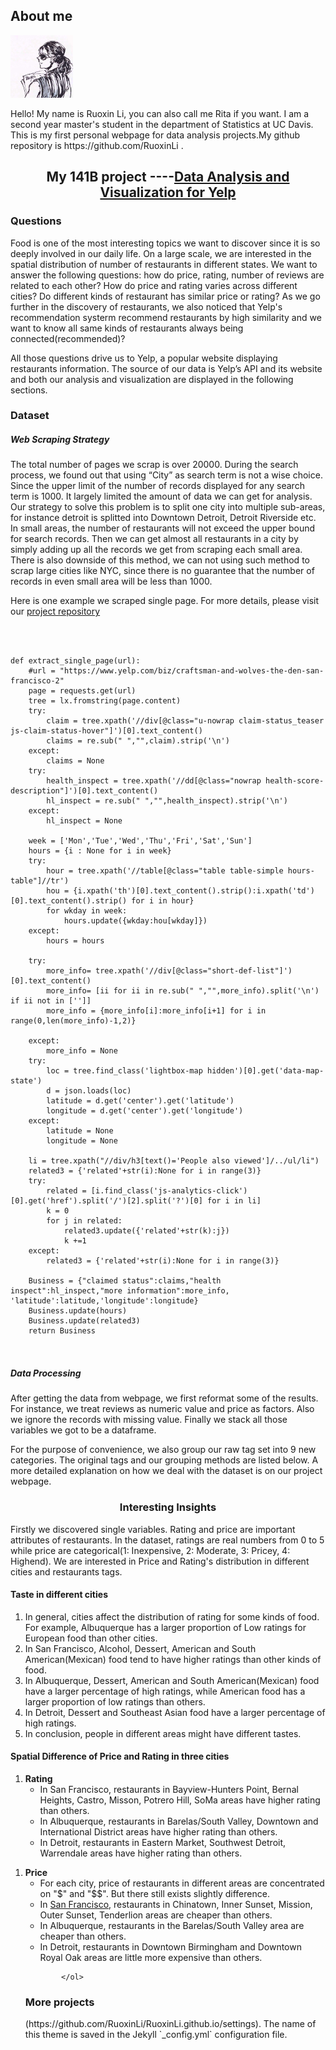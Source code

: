 <h2> About me </h2>

<img src="phot.jpg" width = "100px" height = "100px"/>
   

<p> Hello! My name is Ruoxin Li, you can also call me Rita if you want. I am a second year master's student in the department of Statistics at UC Davis. This is my first personal webpage for data analysis projects.My github repository is <a>https://github.com/RuoxinLi</a> . </p>





<h2 align = "center"> My 141B project ----<a href = "https://github.com/miaoelenawang/STA-141B-Final-Project/tree/master/">Data Analysis and Visualization for Yelp</a> </h2>
<h3> Questions </h3>
 <p>Food is one of the most interesting topics we want to discover since it is so deeply involved in our daily life. On a large scale, we are interested in the spatial distribution of number of restaurants in different states. We want to answer the following questions:
how do price, rating, number of reviews are related to each other? How do price and rating varies across different cities? Do different kinds of restaurant has similar price or rating? As we go further in the discovery of restaurants, we also noticed that Yelp's recommendation systerm recommend restaurants by high similarity and we want to know all same kinds of restaurants always being connected(recommended)?</p>
 <p> All those questions drive us to Yelp, a popular website displaying restaurants information. The source of our data is Yelp’s API and its website and both our analysis and visualization are displayed in the following sections.<p>

<h3> Dataset </h3>


<h5>Web Scraping Strategy
</h5>
<p>
The total number of pages we scrap is over 20000. During the search process, we found out that using “City” as search term is not a wise choice. Since the upper limit of the number of records displayed for any search term  is 1000. It largely limited the amount of data we can get for analysis. Our strategy to solve this problem is to split one city into multiple sub-areas, for instance detroit is splitted into Downtown Detroit, Detroit Riverside etc. In small areas, the number of restaurants will not exceed the upper bound for search records. Then we can get almost all restaurants in a city by simply adding up all the records we get from scraping each small area. There is also downside of this method, we can not using such method to scrap large cities like NYC, since there is no guarantee that the number of records in even small area will be less than 1000.
</p>
<p>Here is one example we scraped single page. For more details, please visit our <a href = "https://github.com/miaoelenawang/STA-141B-Final-Project/tree/master/web_scraping">project repository</a></p>


<pre><code class="python">


def extract_single_page(url):
	#url = "https://www.yelp.com/biz/craftsman-and-wolves-the-den-san-francisco-2"
	page = requests.get(url)
	tree = lx.fromstring(page.content)
	try:
		claim = tree.xpath('//div[@class="u-nowrap claim-status_teaser js-claim-status-hover"]')[0].text_content()
		claims = re.sub(" ","",claim).strip('\n')
	except:
		claims = None
	try:
		health_inspect = tree.xpath('//dd[@class="nowrap health-score-description"]')[0].text_content()
		hl_inspect = re.sub(" ","",health_inspect).strip('\n')
	except:
		hl_inspect = None

	week = ['Mon','Tue','Wed','Thu','Fri','Sat','Sun']
	hours = {i : None for i in week}
	try:
		hour = tree.xpath('//table[@class="table table-simple hours-table"]//tr')
		hou = {i.xpath('th')[0].text_content().strip():i.xpath('td')[0].text_content().strip() for i in hour}			
		for wkday in week:		
			hours.update({wkday:hou[wkday]})
	except:
		hours = hours	

	try:
		more_info= tree.xpath('//div[@class="short-def-list"]')[0].text_content()
		more_info= [ii for ii in re.sub(" ","",more_info).split('\n') if ii not in ['']]
		more_info = {more_info[i]:more_info[i+1] for i in range(0,len(more_info)-1,2)}

	except:
		more_info = None
	try: 
		loc = tree.find_class('lightbox-map hidden')[0].get('data-map-state')
		d = json.loads(loc)
		latitude = d.get('center').get('latitude')
		longitude = d.get('center').get('longitude')
	except:
		latitude = None
		longitude = None

	li = tree.xpath("//div/h3[text()='People also viewed']/../ul/li")
	related3 = {'related'+str(i):None for i in range(3)}
	try:
		related = [i.find_class('js-analytics-click')[0].get('href').split('/')[2].split('?')[0] for i in li]
		k = 0
		for j in related:
			related3.update({'related'+str(k):j}) 
			k +=1
	except:    
		related3 = {'related'+str(i):None for i in range(3)}

	Business = {"claimed status":claims,"health inspect":hl_inspect,"more information":more_info, 'latitude':latitude,'longitude':longitude}
	Business.update(hours)  
	Business.update(related3)  
	return Business


</code></pre>


<h5>Data Processing</h5>
<p>After getting the data from webpage, we first reformat some of the results. For instance, we treat reviews as numeric value and price as factors. Also we ignore the records with missing value. Finally we stack all those variables we got to be a dataframe.</p>
<p>
For the purpose of convenience, we also group our raw tag set into 9 new categories. The original tags and our grouping methods are listed below. A more detailed explanation on how we deal with the dataset is on our project webpage. 
</p>

<h3 align = "center">Interesting Insights</h3>

<p> Firstly we discovered single variables. Rating and price are important attributes of restaurants. In the dataset, ratings are real numbers from 0 to 5 while price are categorical(1: Inexpensive, 2: Moderate, 3: Pricey, 4: Highend). We are interested in Price and Rating's distribution in different cities and restaurants tags.

<h4>Taste in different cities</h4>
<ol>
        <li>In general, cities affect the distribution of rating for some kinds of food. 
                    For example, Albuquerque has a larger proportion of Low ratings for European food 
                    than other cities.</li>
                <li>In San Francisco, Alcohol, Dessert, American and South American(Mexican) food tend to 
                have higher ratings than other kinds of food.</li>
                <li>In Albuquerque, Dessert, American and South American(Mexican) food have a larger percentage of high ratings,
                    while American food has a larger proportion of low ratings than others.</li>
                <li>In Detroit, Dessert and Southeast Asian food have a larger percentage of high ratings.</li>
                <li>In conclusion, people in different areas might have different tastes. </li>
            </ol> 
<h4>Spatial Difference of Price and Rating in three cities</h4>
       
<ol>
          <li><strong> Rating </strong>
                    <ul>
                          <li>In San Francisco, restaurants in Bayview-Hunters Point, Bernal Heights, Castro, Misson, Potrero Hill,
                          SoMa areas have higher rating than others.</li>
                          <li>In Albuquerque, restaurants in Barelas/South Valley, Downtown and International District areas have
                          higher rating than others.</li>
                          <li>In Detroit, restaurants in Eastern Market, Southwest Detroit, Warrendale areas have higher rating than
                          others.</li>
                    </ul>
                </li>
             </ol>
	     <ol>
                <li><strong> Price </strong>
                    <ul>
                          <li>For each city, price of restaurants in different areas are concentrated on "$" and "$$".
                              But there still exists slightly difference.</li>
                          <li>In <a href= "ratio_expensive_restaurant_choropleth.html">San Francisco</a>, restaurants in Chinatown, Inner Sunset, Mission, Outer Sunset, Tenderlion areas 
                              are cheaper than others.</li>
                          <li>In Albuquerque, restaurants in the Barelas/South Valley area are cheaper than others.</li>
                          <li>In Detroit, restaurants in Downtown Birmingham and Downtown Royal Oak areas are little more expensive than
                          others.</li>
                    </ul>
                </li>
                
            </ol>




<h3> More projects </h3>
(https://github.com/RuoxinLi/RuoxinLi.github.io/settings). The name of this theme is saved in the Jekyll `_config.yml` configuration file.

